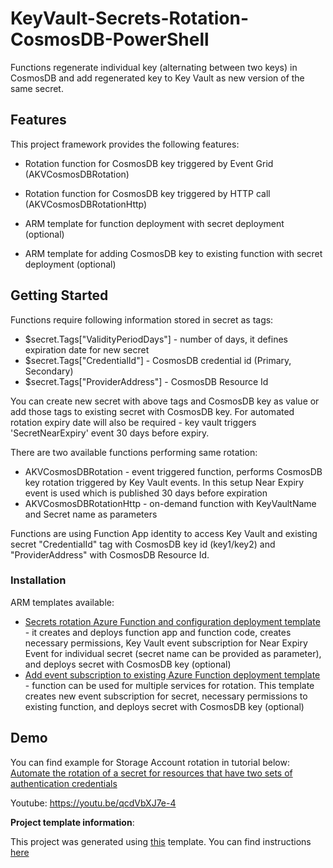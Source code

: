 # KeyVault-Secrets-Rotation-CosmosDB-PowerShell

Functions regenerate individual key (alternating between two keys) in CosmosDB and add regenerated key to Key Vault as new version of the same secret.

## Features

This project framework provides the following features:

* Rotation function for CosmosDB key triggered by Event Grid (AKVCosmosDBRotation)

* Rotation function for CosmosDB key triggered by HTTP call (AKVCosmosDBRotationHttp)

* ARM template for function deployment with secret deployment (optional)

* ARM template for adding CosmosDB key to existing function with secret deployment (optional)

## Getting Started

Functions require following information stored in secret as tags:

* $secret.Tags["ValidityPeriodDays"] - number of days, it defines expiration date for new secret
* $secret.Tags["CredentialId"] - CosmosDB credential id (Primary, Secondary)
* $secret.Tags["ProviderAddress"] - CosmosDB Resource Id

You can create new secret with above tags and CosmosDB key as value or add those tags to existing secret with CosmosDB key. For automated rotation expiry date will also be required - key vault triggers 'SecretNearExpiry' event 30 days before expiry.

There are two available functions performing same rotation:

* AKVCosmosDBRotation - event triggered function, performs CosmosDB key rotation triggered by Key Vault events. In this setup Near Expiry event is used which is published 30 days before expiration
* AKVCosmosDBRotationHttp - on-demand function with KeyVaultName and Secret name as parameters

Functions are using Function App identity to access Key Vault and existing secret "CredentialId" tag with CosmosDB key id (key1/key2) and "ProviderAddress" with CosmosDB Resource Id.

### Installation

ARM templates available:

* [Secrets rotation Azure Function and configuration deployment template](https://github.com/vortegon/cosmosdb-secret-rotation/blob/main/ARM-Templates/Readme.md) - it creates and deploys function app and function code, creates necessary permissions, Key Vault event subscription for Near Expiry Event for individual secret (secret name can be provided as parameter), and deploys secret with CosmosDB key (optional)
* [Add event subscription to existing Azure Function deployment template](https://github.com/vortegon/cosmosdb-secret-rotation/blob/main/ARM-Templates/Readme.md) - function can be used for multiple services for rotation. This template creates new event subscription for secret, necessary permissions to existing function, and deploys secret with CosmosDB key (optional)

## Demo

You can find example for Storage Account rotation in tutorial below:
[Automate the rotation of a secret for resources that have two sets of authentication credentials](https://docs.microsoft.com/azure/key-vault/secrets/tutorial-rotation-dual)

Youtube:
https://youtu.be/qcdVbXJ7e-4

**Project template information**:

This project was generated using [this](https://github.com/Azure/KeyVault-Secrets-Rotation-Template-PowerShell) template. You can find instructions [here](https://github.com/Azure/KeyVault-Secrets-Rotation-Template-PowerShell/blob/main/Project-Template-Instructions.md)
